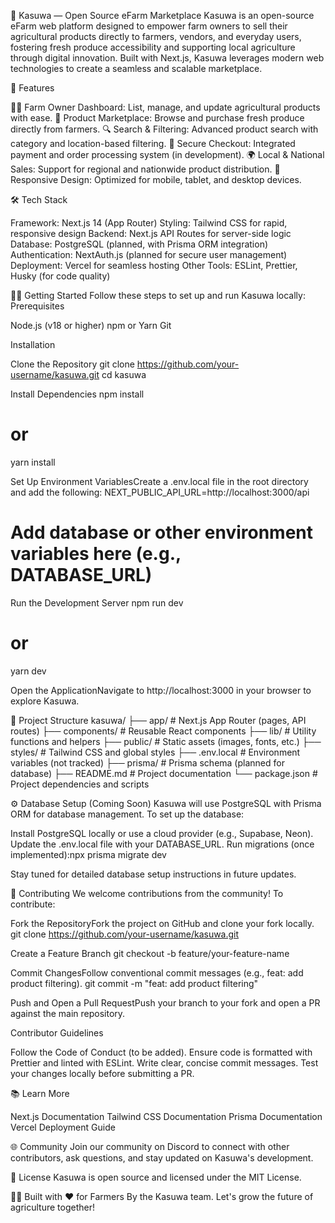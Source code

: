 🌾 Kasuwa — Open Source eFarm Marketplace
Kasuwa is an open-source eFarm web platform designed to empower farm owners to sell their agricultural products directly to farmers, vendors, and everyday users, fostering fresh produce accessibility and supporting local agriculture through digital innovation.
Built with Next.js, Kasuwa leverages modern web technologies to create a seamless and scalable marketplace.

🚀 Features

🧑‍🌾 Farm Owner Dashboard: List, manage, and update agricultural products with ease.
🛒 Product Marketplace: Browse and purchase fresh produce directly from farmers.
🔍 Search & Filtering: Advanced product search with category and location-based filtering.
🧾 Secure Checkout: Integrated payment and order processing system (in development).
🌍 Local & National Sales: Support for regional and nationwide product distribution.
📱 Responsive Design: Optimized for mobile, tablet, and desktop devices.


🛠️ Tech Stack

Framework: Next.js 14 (App Router)
Styling: Tailwind CSS for rapid, responsive design
Backend: Next.js API Routes for server-side logic
Database: PostgreSQL (planned, with Prisma ORM integration)
Authentication: NextAuth.js (planned for secure user management)
Deployment: Vercel for seamless hosting
Other Tools: ESLint, Prettier, Husky (for code quality)


🧑‍💻 Getting Started
Follow these steps to set up and run Kasuwa locally:
Prerequisites

Node.js (v18 or higher)
npm or Yarn
Git

Installation

Clone the Repository
git clone https://github.com/your-username/kasuwa.git
cd kasuwa


Install Dependencies
npm install
# or
yarn install


Set Up Environment VariablesCreate a .env.local file in the root directory and add the following:
NEXT_PUBLIC_API_URL=http://localhost:3000/api
# Add database or other environment variables here (e.g., DATABASE_URL)


Run the Development Server
npm run dev
# or
yarn dev


Open the ApplicationNavigate to http://localhost:3000 in your browser to explore Kasuwa.



📁 Project Structure
kasuwa/
├── app/                    # Next.js App Router (pages, API routes)
├── components/             # Reusable React components
├── lib/                   # Utility functions and helpers
├── public/                # Static assets (images, fonts, etc.)
├── styles/                # Tailwind CSS and global styles
├── .env.local             # Environment variables (not tracked)
├── prisma/                # Prisma schema (planned for database)
├── README.md              # Project documentation
└── package.json           # Project dependencies and scripts


⚙️ Database Setup (Coming Soon)
Kasuwa will use PostgreSQL with Prisma ORM for database management. To set up the database:

Install PostgreSQL locally or use a cloud provider (e.g., Supabase, Neon).
Update the .env.local file with your DATABASE_URL.
Run migrations (once implemented):npx prisma migrate dev



Stay tuned for detailed database setup instructions in future updates.

🤝 Contributing
We welcome contributions from the community! To contribute:

Fork the RepositoryFork the project on GitHub and clone your fork locally.
git clone https://github.com/your-username/kasuwa.git


Create a Feature Branch
git checkout -b feature/your-feature-name


Commit ChangesFollow conventional commit messages (e.g., feat: add product filtering).
git commit -m "feat: add product filtering"


Push and Open a Pull RequestPush your branch to your fork and open a PR against the main repository.


Contributor Guidelines

Follow the Code of Conduct (to be added).
Ensure code is formatted with Prettier and linted with ESLint.
Write clear, concise commit messages.
Test your changes locally before submitting a PR.


📚 Learn More

Next.js Documentation
Tailwind CSS Documentation
Prisma Documentation
Vercel Deployment Guide


🌐 Community
Join our community on Discord to connect with other contributors, ask questions, and stay updated on Kasuwa's development.

📄 License
Kasuwa is open source and licensed under the MIT License.

👨‍🌾 Built with ❤️ for Farmers
By the Kasuwa team. Let's grow the future of agriculture together!
